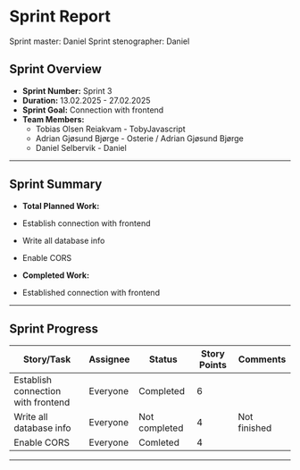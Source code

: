 # **Sprint Report**

Sprint master: Daniel
Sprint stenographer: Daniel

## **Sprint Overview**
- **Sprint Number:** Sprint 3
- **Duration:** 13.02.2025 - 27.02.2025
- **Sprint Goal:** Connection with frontend
- **Team Members:**
  - Tobias Olsen Reiakvam - TobyJavascript
  - Adrian Gjøsund Bjørge - Osterie / Adrian Gjøsund Bjørge
  - Daniel Selbervik - Daniel

---

## **Sprint Summary**
- **Total Planned Work:**
- Establish connection with frontend
- Write all database info
- Enable CORS

- **Completed Work:**
- Established connection with frontend

---

## **Sprint Progress**
| Story/Task                                | Assignee              | Status       | Story Points | Comments     |
|-------------------------------------------|-----------------------|--------------|--------------|--------------|
|Establish connection with frontend         |Everyone               |Completed     |6             |              |
|Write all database info                    |Everyone               |Not completed |4             | Not finished |
|Enable CORS                                |Everyone               |Comleted      |4             |              |

---